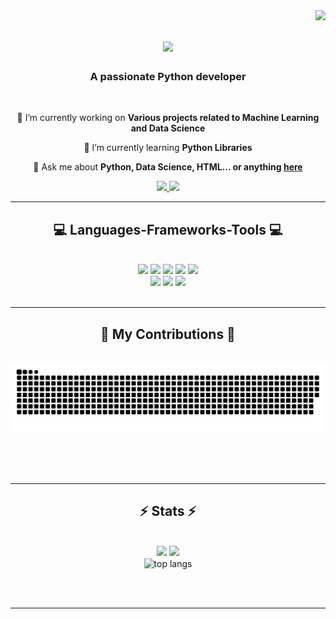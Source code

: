 <img align="right" src="https://visitor-badge.laobi.icu/badge?page_id=ReetikaChavan.Reetikachavan" />

<h1 align="center">
    <img src="https://readme-typing-svg.herokuapp.com/?font=Righteous&size=35&center=true&vCenter=true&width=500&height=70&duration=4000&lines=Hi+There!+👋;+I'm+Reetika+Chavan!;" />
</h1>

<h3 align="center">A passionate Python developer</h3>

<br/>

<div align="center">
 
 🔭 I’m currently working on **Various projects related to Machine Learning and Data Science**
 
 🌱 I’m currently learning **Python Libraries**

💬 Ask me about **Python, Data Science, HTML... or anything [here](reetikachavan02@gmail.com)**


 </div>
 
<div align="center"> 
  <a href="mailto:reetikachavan02@gmail.com">
    <img src="https://img.shields.io/badge/Gmail-333333?style=for-the-badge&logo=gmail&logoColor=red" />
  </a>
  <a href="https://linkedin.com/in/Reetika-Chavan" target="_blank">
    <img src="https://img.shields.io/badge/LinkedIn-0077B5?style=for-the-badge&logo=linkedin&logoColor=white" target="_blank" />
  </a>
  
</div>

<hr/>
 
<h2 align="center">💻 Languages-Frameworks-Tools 💻</h2>
<br/>
<div align="center">
    <img src="https://img.shields.io/badge/python-yellow?style=for-the-badge&logo=python&logoColor=white" />
    <img src="https://img.shields.io/badge/java-red?style=for-the-badge&logo=java&logoColor=white" />
    <img src="https://img.shields.io/badge/html-orange?style=for-the-badge&logo=html5&logoColor=white" />
    <img src="https://img.shields.io/badge/css-blue?style=for-the-badge&logo=css3&logoColor=white" />
    <img src="https://img.shields.io/badge/visual%20studio-purple?style=for-the-badge&logo=visual-studio&logoColor=white" /><br>
    <img src="https://img.shields.io/badge/github-purple?style=for-the-badge&logo=github&logoColor=white" />
    <img src="https://img.shields.io/badge/flutter-blue?style=for-the-badge&logo=flutter&logoColor=white" />
    <img src="https://img.shields.io/badge/powerbi-purple?style=for-the-badge&logo=powerbi&logoColor=white" />
</div>

<br/>
<hr/>



<div align="center">
  <h2>🐍 My Contributions 🐍</h2>
  <br>
  <img alt="snake eating my contributions" src="https://raw.githubusercontent.com/ReetikaChavan/ReetikaChavan/output/github-contribution-grid-snake.svg" />
  
  <br/><br/><br/>
</div>

<hr/>

<h2 align="center">⚡ Stats ⚡</h2>
<br>

<div align="center">
	<img width="48%" src="https://github-readme-stats.vercel.app/api?username=ReetikaChavan&show_icons=true&theme=react" />
	<img width="48%" src="https://github-readme-streak-stats.herokuapp.com/?user=ReetikaChavan&theme=react" />
	 <br/>
  <img width=325 align="center" src="https://github-readme-stats-salesp07.vercel.app/api/top-langs/?username=ReetikaChavan&hide=HTML&langs_count=8&layout=compact&theme=react&border_radius=10&size_weight=0.5&count_weight=0.5&exclude_repo=github-readme-stats" alt="top langs" />
</div>

<br/><br/>

<hr/>

<br/>



<br/>
